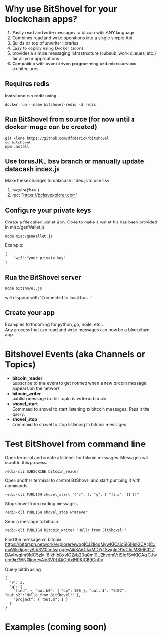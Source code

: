 
# Why use BitShovel for your blockchain apps?  
1) Easily read and write messages to bitcoin with ANY language
2) Combines read and write operations into a single simple Api
3) Builds on top of unwriter libraries
4) Easy to deploy using Docker (soon)
5) provides a simple messaging infrastructure (pubsub, work queues, etc.) for all your applications
6) Compatible with event driven programming and microservices architectures

## Requires redis
Install and run redis using  
```
docker run --name bitshovel-redis -d redis
```

## Run BitShovel from source (for now until a docker image can be created)  
```
git clone https://github.com/dfoderick/bitshovel
cd bitshovel
npm install
```
## Use torusJKL bsv branch or manually update datacash index.js
Make these changes to datacash index.js to use bsv
1) require('bsv')
2) rpc: "https://bchsvexplorer.com"

## Configure your private keys
Create a file called wallet.json. Code to make a wallet file has been provided in misc/genWallet.js  
```
node misc/genWallet.js
```
Example:
```
{
    "wif":"your private key"
}
```

## Run the BitShovel server
```
node bitshovel.js
```
will respond with 'Connected to local bus...'

## Create your app
Examples forthcoming for python, go, node, etc...  
Any process that can read and write messages can now be a blockchain app

# Bitshovel Events (aka Channels or Topics)
* **bitcoin_reader**  
  Subscribe to this event to get notified when a new bitcoin message appears on the network
* **bitcoin_writer**  
  publish message to this topic to write to bitcoin
* **shovel_start**  
  Command to shovel to start listening to bitcoin messages. Pass it the query.
* **shovel_stop**  
  Command to shovel to stop listening to bitcoin messages

# Test BitShovel from command line
Open terminal and create a listener for bitcoin messages. Messages will scroll in this process.
```
redis-cli SUBSCRIBE bitcoin_reader
```
Open another terminal to control BitShovel and start pumping it with commands.
```
redis-cli PUBLISH shovel_start "{"v": 3, "q": { "find": {} }}"
```
Stop shovel from reading messages.
```
redis-cli PUBLISH shovel_stop whatever
```
Send a message to bitcoin.
```
redis-cli PUBLISH bitcoin_writer "Hello from BitShovel!"
```
Find the message on bitcoin.  
https://bitgraph.network/explorer/ewogICJ2IjogMywKICAicSI6IHsKICAgICJmaW5kIjogeyAib3V0LmIwIjogeyAib3AiOiAxMDYgfSwgIm91dC5oMSI6ICI2ZDAyIiwgIm91dC5zMiI6IkhlbGxvIGZyb20gQml0U2hvdmVsISIgfSwKICAgICJwcm9qZWN0IjogeyAib3V0LiQiOiAxIH0KICB9Cn0=

Query bitdb using
```
{
  "v": 3,
  "q": {
    "find": { "out.b0": { "op": 106 }, "out.h1": "6d02", "out.s2":"Hello from BitShovel!" },
    "project": { "out.$": 1 }
  }
}
```

# Examples (coming soon)
